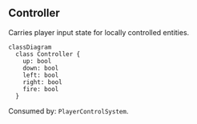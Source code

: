 ## Controller

Carries player input state for locally controlled entities.

```mermaid
classDiagram
  class Controller {
    up: bool
    down: bool
    left: bool
    right: bool
    fire: bool
  }
```

Consumed by: `PlayerControlSystem`.


